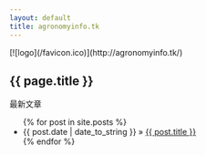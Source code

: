 ```yaml
---
layout: default
title: agronomyinfo.tk
---
```

<div id="home">
[![logo](/favicon.ico)](http://agronomyinfo.tk/)
<h2>{{ page.title }}</h2>
<p>最新文章</p>
<ul class="posts">
  {% for post in site.posts %}
    <li><span>{{ post.date | date_to_string }}</span> &raquo; <a href="{{ site.baseurl }}{{ post.url }}">{{ post.title }}</a></li>
  {% endfor %}
</ul>
</div>
